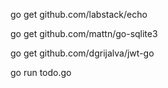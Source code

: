go get github.com/labstack/echo

go get github.com/mattn/go-sqlite3

go get github.com/dgrijalva/jwt-go

go run todo.go
